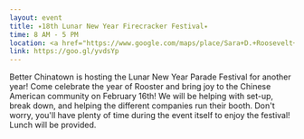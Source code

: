 ```yaml
---
layout: event
title: ✴18th Lunar New Year Firecracker Festival✴
time: 8 AM - 5 PM
location: <a href="https://www.google.com/maps/place/Sara+D.+Roosevelt+Park/@40.7219959,-73.9938407,17z/data=!3m1!4b1!4m5!3m4!1s0x89c259864d8c4f5f:0x5f3f7c2ae67cbed0!8m2!3d40.7219959!4d-73.991652">Sara D. Roosevelt Park</a>, Manhattan
link: https://goo.gl/yvdsYp
---
```

Better Chinatown is hosting the Lunar New Year Parade Festival for another year! Come celebrate the year of Rooster and bring joy to the Chinese American community on February 16th! We will be helping with set-up, break down, and helping the different companies run their booth. Don't worry, you'll have plenty of time during the event itself to enjoy the festival! Lunch will be provided. 
